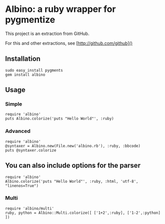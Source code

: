 # Albino: a ruby wrapper for pygmentize

This project is an extraction from GitHub.

For this and other extractions, see [http://github.com/github]()

## Installation

    sudo easy_install pygments
    gem install albino

## Usage

### Simple

    require 'albino'
    puts Albino.colorize('puts "Hello World"', :ruby)

### Advanced

    require 'albino'
    @syntaxer = Albino.new(File.new('albino.rb'), :ruby, :bbcode)
    puts @syntaxer.colorize

## You can also include options for the parser

    require 'albino'
    Albino.colorize('puts "Hello World"', :ruby, :html, 'utf-8', "linenos=True")

### Multi

    require 'albino/multi'
    ruby, python = Albino::Multi.colorize([ ['1+2',:ruby], ['1-2',:python] ])

